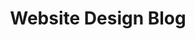 ---
title:       Website Design Blog
description: Website Design Blog
permalink:   /
layout:      default
sections:    [banner, sliders, about, faq]
---
